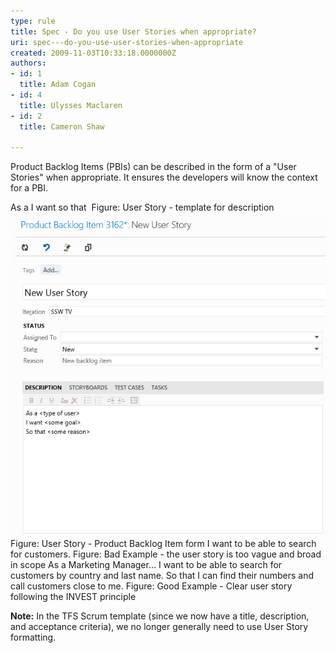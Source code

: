 ```yaml
---
type: rule
title: Spec - Do you use User Stories when appropriate?
uri: spec---do-you-use-user-stories-when-appropriate
created: 2009-11-03T10:33:18.0000000Z
authors:
- id: 1
  title: Adam Cogan
- id: 4
  title: Ulysses Maclaren
- id: 2
  title: Cameron Shaw

---
```


 
Product Backlog Items (PBIs) can be described in the form of a "User Stories" when appropriate. It ensures the developers will know the context for a PBI.​

As a 
I want 
so that ​​​​
Figure: User Story - template for description
 ![TFS2012UserStory.gif](TFS2012UserStory.gif)Figure: User Story - Product Backlog Item form
I want to be able to search for customers.
Figure: Bad Example - the user story is too vague and broad in scope
As a Marketing Manager...
    I want to be able to search for customers by country and last name.
    So that I can find their numbers and call customers close to me.
Figure: Good Example - Clear user story following the INVEST principle



**​​​​Note:** In the TFS Scrum template (since we now have a title, description, and acceptance criteria), we no longer generally need to use User Story formatting.​

